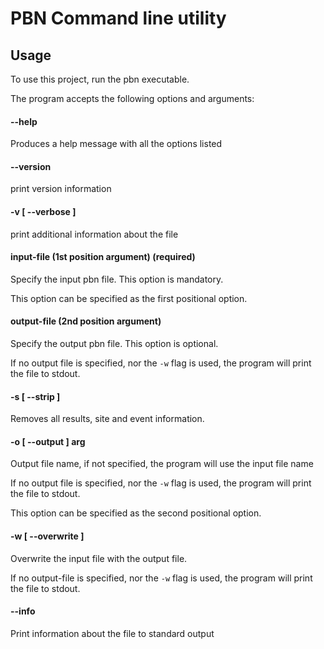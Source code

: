 # PBN Command line utility

## Usage

To use this project, run the pbn executable.

The program accepts the following options and arguments:

####  --help
Produces a help message with all the options listed

#### --version
print version information

#### -v [ --verbose ]
print additional information about the file

#### input-file (1st position argument) (required)
Specify the input pbn file. This option is mandatory.

This option can be specified as the first positional option.

#### output-file (2nd position argument)
Specify the output pbn file. This option is optional.

If no output file is specified, nor the `-w` flag is used, the program will print the file to stdout.

#### -s [ --strip ]
Removes all results, site and event information.

#### -o [ --output ] arg
Output file name, if not specified, the
program will use the input file name

If no output file is specified, nor the `-w` flag is used, the program will print the file to stdout.

This option can be specified as the second positional option.

#### -w [ --overwrite ]
Overwrite the input file with the output file.

If no output-file is specified, nor the `-w` flag is used, the program will print the file to stdout.

#### --info
Print information about the file to standard output

